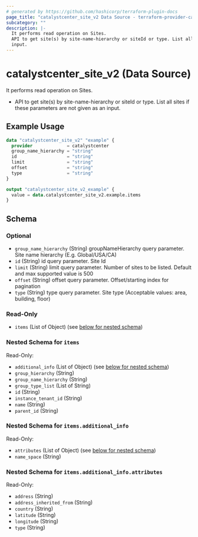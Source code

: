 ```yaml
---
# generated by https://github.com/hashicorp/terraform-plugin-docs
page_title: "catalystcenter_site_v2 Data Source - terraform-provider-catalystcenter"
subcategory: ""
description: |-
  It performs read operation on Sites.
  API to get site(s) by site-name-hierarchy or siteId or type. List all sites if these parameters  are not given as an
  input.
---
```


# catalystcenter_site_v2 (Data Source)

It performs read operation on Sites.

- API to get site(s) by site-name-hierarchy or siteId or type. List all sites if these parameters  are not given as an
input.

## Example Usage

```terraform
data "catalystcenter_site_v2" "example" {
  provider             = catalystcenter
  group_name_hierarchy = "string"
  id                   = "string"
  limit                = "string"
  offset               = "string"
  type                 = "string"
}

output "catalystcenter_site_v2_example" {
  value = data.catalystcenter_site_v2.example.items
}
```

<!-- schema generated by tfplugindocs -->
## Schema

### Optional

- `group_name_hierarchy` (String) groupNameHierarchy query parameter. Site name hierarchy (E.g. Global/USA/CA)
- `id` (String) id query parameter. Site Id
- `limit` (String) limit query parameter. Number of sites to be listed. Default and max supported value is 500
- `offset` (String) offset query parameter. Offset/starting index for pagination
- `type` (String) type query parameter. Site type (Acceptable values: area, building, floor)

### Read-Only

- `items` (List of Object) (see [below for nested schema](#nestedatt--items))

<a id="nestedatt--items"></a>
### Nested Schema for `items`

Read-Only:

- `additional_info` (List of Object) (see [below for nested schema](#nestedobjatt--items--additional_info))
- `group_hierarchy` (String)
- `group_name_hierarchy` (String)
- `group_type_list` (List of String)
- `id` (String)
- `instance_tenant_id` (String)
- `name` (String)
- `parent_id` (String)

<a id="nestedobjatt--items--additional_info"></a>
### Nested Schema for `items.additional_info`

Read-Only:

- `attributes` (List of Object) (see [below for nested schema](#nestedobjatt--items--additional_info--attributes))
- `name_space` (String)

<a id="nestedobjatt--items--additional_info--attributes"></a>
### Nested Schema for `items.additional_info.attributes`

Read-Only:

- `address` (String)
- `address_inherited_from` (String)
- `country` (String)
- `latitude` (String)
- `longitude` (String)
- `type` (String)
